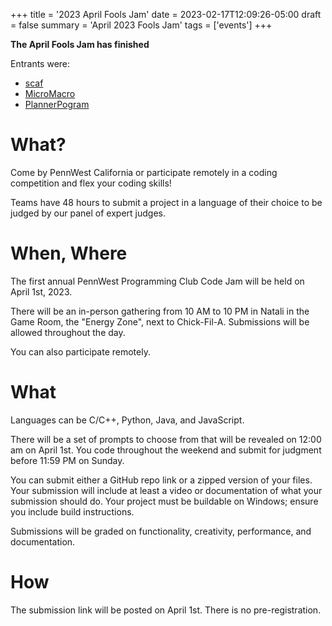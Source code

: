+++
title = '2023 April Fools Jam'
date = 2023-02-17T12:09:26-05:00
draft = false 
summary = 'April 2023 Fools Jam'
tags = ['events']
+++

**The April Fools Jam has finished**

Entrants were:
 - [scaf](https://github.com/klm127/scaf)
 - [MicroMacro](https://github.com/CaptainWonders/MicroMacro)
 - [PlannerPogram](https://github.com/paulshriner/PlannerProgram)

# What?

Come by PennWest California or participate remotely in a coding competition and flex your coding skills!

Teams have 48 hours to submit a project in a language of their choice to be judged by our panel of expert judges.


# When, Where

The first annual PennWest Programming Club Code Jam will be held on April 1st, 2023.

There will be an in-person gathering from 10 AM to 10 PM in Natali in the Game Room, the "Energy Zone", next to Chick-Fil-A. Submissions will be allowed throughout the day.

You can also participate remotely.

# What

Languages can be C/C++, Python, Java, and JavaScript.

There will be a set of prompts to choose from that will be revealed on 12:00 am on April 1st. You code throughout the weekend and submit for judgment before 11:59 PM on Sunday.

You can submit either a GitHub repo link or a zipped version of your files. Your submission will include at least a video or documentation of what your submission should do. Your project must be buildable on Windows; ensure you include build instructions. 

Submissions will be graded on functionality, creativity, performance, and documentation. 

# How

The submission link will be posted on April 1st. There is no pre-registration. 
